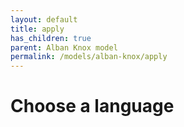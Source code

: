 ```yaml
---
layout: default
title: apply
has_children: true
parent: Alban Knox model
permalink: /models/alban-knox/apply
---
```


# Choose a language
